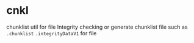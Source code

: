 # cnkl
chunklist util for file Integrity checking or generate chunklist file such as `.chunklist` `.integrityDataV1` for file
